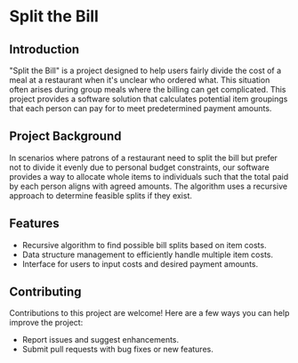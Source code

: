 # Split the Bill

## Introduction

"Split the Bill" is a project designed to help users fairly divide the cost of a meal at a restaurant when it's unclear who ordered what. This situation often arises during group meals where the billing can get complicated. This project provides a software solution that calculates potential item groupings that each person can pay for to meet predetermined payment amounts.

## Project Background

In scenarios where patrons of a restaurant need to split the bill but prefer not to divide it evenly due to personal budget constraints, our software provides a way to allocate whole items to individuals such that the total paid by each person aligns with agreed amounts. The algorithm uses a recursive approach to determine feasible splits if they exist.

## Features

- Recursive algorithm to find possible bill splits based on item costs.
- Data structure management to efficiently handle multiple item costs.
- Interface for users to input costs and desired payment amounts.

## Contributing
Contributions to this project are welcome! Here are a few ways you can help improve the project:
- Report issues and suggest enhancements.
- Submit pull requests with bug fixes or new features.
